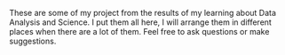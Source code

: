 These are some of my project from the results of my learning about Data Analysis and Science. 
I put them all here, I will arrange them in different places when there are a lot of them.
Feel free to ask questions or make suggestions.
